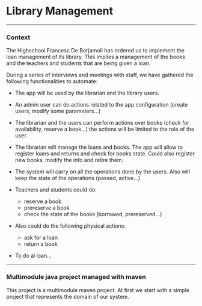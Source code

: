 # Library Management

--- 

### Context

The Highschool Francesc De Borjamoll has ordered us to implement the loan management of its library. This implies a management of the books and the teachers and students that are being given a loan.

During a series of interviews and meetings with staff, we have gathered the following functionalities to automate:

- The app will be used by the librarian and the library users.

- An admin user can do actions related to the app configuration (create users, modify some parameters...)

- The librarian and the users can perform actions over books (check for availability, reserve a book...) the actions will be limited to the role of the user.

- The librarian will manage the loans and books. The app will allow to register loans and returns and check for books state. Could also register new books, modify the info and retire them.

- The system will carry on all the operations done by the users. Also will keep the state of the operations (passed, active...)

- Teachers and students could do: 
    - reserve a book
    - prereserve a book
    - check the state of the books (borrowed, prereserved...)

- Also could do the following physical actions:
    - ask for a loan
    - return a book

- To do al loan...
---

### Multimodule java project managed with maven 

This project is a multimodule maven project. At first we start with a simple project that represents the domain of our system.
